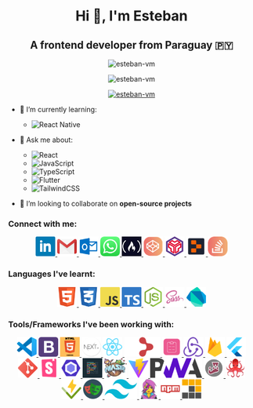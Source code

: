 <h1 align="center">Hi 👋, I'm Esteban</h1>

<h2 align="center">A frontend developer from Paraguay 🇵🇾</h2>

<p align="center">
  <img src="https://komarev.com/ghpvc/?username=esteban-vm&label=Profile%20views&color=brightgreen&style=plastic" alt="esteban-vm" />
</p>

<p align="center">
  <img src="https://github-readme-stats.vercel.app/api/top-langs?username=esteban-vm&show_icons=true&locale=en&layout=compact" alt="esteban-vm" />
</p>

<p align="center">
  <a href="https://github.com/ryo-ma/github-profile-trophy">
    <img src="https://github-profile-trophy.vercel.app/?username=esteban-vm" alt="esteban-vm" />
  </a>
</p>

- 🌱 I’m currently learning:

  - <img src="https://img.shields.io/badge/React_Native-20232A?style=plastic&logo=react&logoColor=61DAFB" title="React Native" />

- 💬 Ask me about:

  - <img src="https://img.shields.io/badge/React-20232A?style=plastic&logo=react&logoColor=61DAFB" title="React" />
  - <img src="https://img.shields.io/badge/JavaScript-323330?style=plastic&logo=javascript&logoColor=F7DF1E" title="JavaScript" />
  - <img src="https://img.shields.io/badge/TypeScript-007ACC?style=plastic&logo=typescript&logoColor=white" title="TypeScript" />
  - <img src="https://img.shields.io/badge/Flutter-02569B?style=plastic&logo=flutter&logoColor=white" title="Flutter" />
  - <img src="https://img.shields.io/badge/Tailwind_CSS-38B2AC?style=plastic&logo=tailwind-css&logoColor=white" title="TailwindCSS" />

- 👯 I’m looking to collaborate on **open-source projects**

<h3 align="left">Connect with me:</h3>

<p align="center">

  <a href="https://www.linkedin.com/in/vm-esteban/" title="LinkedIn">
    <img height="40" width="auto" src="/icons/LinkedIn.png" alt="LinkedIn" />
  </a>

  <a href="mailto:estebanvm1990@gmail.com?Subject=Contact%me" title="Gmail">
    <img height="40" width="auto" src="/icons/Gmail.png" alt="Gmail" />
  </a>

  <a href="mailto:estebanvm90@outlook.com?Subject=Contact%me" title="Outlook">
    <img height="40" width="auto" src="/icons/Outlook.png" alt="Outlook" />
  </a>

  <a href="https://wa.link/q3hsgu" title="WhatsApp">
    <img height="40" width="auto" src="/icons/WhatsApp.png" alt="WhatsApp" />
  </a>

  <a href="https://www.freecodecamp.org/EstebanVM/" title="FreeCodeCamp">
    <img height="40" width="auto" src="/icons/FreeCodeCamp.png" alt="FreeCodeCamp" />
  </a>

  <a href="https://codepen.io/esteban-vera/" title="Code Pen">
    <img height="40" width="auto" src="/icons/CodePen.png" alt="Code Pen" />
  </a>

  <a href="https://codesandbox.com/estebanvm1990/" title="Code Sandbox">
    <img height="40" width="auto" src="/icons/CodeSandbox.png" alt="Code Sandbox" />
  </a>

  <a href="https://replit.com/@esteban-90/" title="Replit">
    <img height="40" width="auto" src="/icons/Replit.png" alt="Replit" />
  </a>

  <a href="https://stackoverflow.com/users/23014685/esteban-vm/" title="Stack Overflow">
    <img height="40" width="auto" src="/icons/StackOverflow.png" alt="Stack Overflow" />
  </a>

</p>

<h3 align="left">Languages I've learnt:</h3>

<p align="center">

  <a href="https://www.w3.org/html/" title="HTML5">
    <img height="40" width="auto" src="/icons/HTML5.png" alt="HTML5" />
  </a>

  <a href="https://www.w3schools.com/css/" title="CSS3">
    <img height="40" width="auto" src="/icons/CSS3.png" alt="CSS3" />
  </a>

  <a href="https://developer.mozilla.org/en-US/docs/Web/JavaScript/" title="JavaScript">
    <img height="40" width="auto" src="/icons/JavaScript.png" alt="JavaScript" />
  </a>

  <a href="https://www.typescriptlang.org/" title="TypeScript">
    <img height="40" width="auto" src="/icons/TypeScript.png" alt="TypeScript" />
  </a>

  <a href="https://nodejs.org/" title="NodeJS">
    <img height="40" width="auto" src="/icons/NodeJS.png" alt="NodeJS" />
  </a>

  <a href="https://sass-lang.com/" title="Sass">
    <img height="40" width="auto" src="/icons/Sass.png" alt="Sass" />
  </a>

  <a href="https://dart.dev/" title="Dart">
    <img height="40" width="auto" src="/icons/Dart.png" alt="Dart" />
  </a>

</p>

<h3 align="left">Tools/Frameworks I've been working with:</h3>

<p align="center">

  <a href="https://code.visualstudio.com/" title="VSCode">
    <img height="40" width="auto" src="/icons/VSCode.png" alt="VSCode" />
  </a>

  <a href="https://getbootstrap.com/" title="BootstrapCSS">
    <img height="40" width="auto" src="/icons/BootstrapCSS.png" alt="BootstrapCSS" />
  </a>

  <a href="https://www.w3schools.com/html/html5_canvas.asp" title="HTML Canvas">
    <img height="40" width="auto" src="/icons/HTMLCanvas.png" alt="HTML Canvas" />
  </a>

  <a href="https://nextjs.org/" title="NextJS">
    <img height="40" width="auto" src="/icons/NextJS.png" alt="NextJS" />
  </a>

  <a href="https://reactjs.org/" title="ReactJS">
    <img height="40" width="auto" src="/icons/ReactJS.png" alt="ReactJS" />
  </a>

  <a href="https://reactrouter.com/" title="React Router">
    <img height="40" width="auto" src="/icons/ReactRouter.png" alt="React Router" />
  </a>

  <a href="https://react-hook-form.com/" title="React Hook Form">
    <img height="40" width="auto" src="/icons/ReactHookForm.png" alt="React Hook Form" />
  </a>

  <a href="https://redux.js.org/" title="Redux">
    <img height="40" width="auto" src="/icons/Redux.png" alt="Redux" />
  </a>

  <a href="https://firebase.google.com/" title="Firebase">
    <img height="40" width="auto" src="/icons/Firebase.png" alt="Firebase" />
  </a>

  <a href="https://flutter.dev/" title="Flutter">
    <img height="40" width="auto"  src="/icons/Flutter.png" alt="Flutter" />
  </a>

  <a href="https://git-scm.com/" title="Git">
    <img height="40" width="auto" src="/icons/Git.png" alt="Git" />
  </a>

  <a href="https://storybook.js.org/" title="Storybook">
    <img height="40" width="auto" src="/icons/Storybook.png" alt="Storybook" />
  </a>

  <a href="https://eslint.org/" title="Eslint">
    <img height="40" width="auto" src="/icons/Eslint.png" alt="Eslint" />
  </a>

  <a href="https://prettier.io/" title="Prettier">
    <img height="40" width="auto" src="/icons/Prettier.png" alt="Prettier" />
  </a>

  <a href="https://phaser.io/" title="PhaserJS">
    <img height="40" width="auto" src="/icons/PhaserJS.png" alt="PhaserJS" />
  </a>

  <a href="https://v2.vitejs.dev/" title="Vite">
    <img height="40" width="auto" src="/icons/Vite.png" alt="Vite" />
  </a>

  <a href="https://developer.mozilla.org/en-US/docs/Web/Progressive_web_apps/" title="Progressive Wep App">
    <img height="40" width="auto" src="/icons/ProgressiveWepApp.png" alt="Progressive Wep App" />
  </a>

  <a href="https://jestjs.io/" title="Jest">
    <img height="40" width="auto" src="/icons/Jest.png" alt="Jest" />
  </a>

  <a href="https://testing-library.com/" title="React Testing Library">
    <img height="40" width="auto" src="/icons/ReactTestingLibrary.png" alt="React Testing Library" />
  </a>

  <a href="https://vitest.dev/" title="Vitest">
    <img height="40" width="auto" src="/icons/Vitest.png" alt="Vitest" />
  </a>

  <a href="https://playwright.dev/" title="Playwright">
    <img height="40" width="auto" src="/icons/Playwright.png" alt="Playwright" />
  </a>

  <a href="https://tailwindcss.com/" title="TailwindCSS">
    <img height="40" width="auto" src="/icons/TailwindCSS.png" alt="TailwindCSS" />
  </a>

  <a href="https://emotion.sh/" title="Emotion">
    <img height="40" width="auto" src="/icons/Emotion.png" alt="Emotion" />
  </a>

  <a href="https://www.npmjs.com/" title="NPM">
    <img height="40" width="auto" src="/icons/NPM.png" alt="NPM" />
  </a>

  <a href="https://pnpm.io/" title="PNPM">
    <img height="40" width="auto" src="/icons/PNPM.png" alt="PNPM" />
  </a>

</p>
